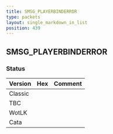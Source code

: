 ```yaml
---
title: SMSG_PLAYERBINDERROR
type: packets
layout: single_markdown_in_list
position: 439
---
```


## SMSG_PLAYERBINDERROR

### Status

Version | Hex | Comment
---------- | ---------- | ---------- 
Classic |  |  
TBC |  |  
WotLK |  |  
Cata |  |  
